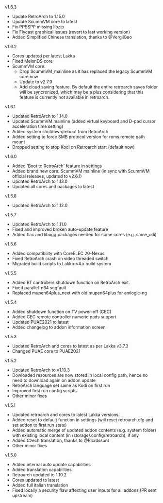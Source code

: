 v1.6.3
 - Update RetroArch to 1.15.0
 - Update ScummVM core to latest
 - Fix PPSSPP missing libzip
 - Fix Flycast graphical issues (revert to last working version)
 - Added Simplified Chinese translation, thanks to @VergilGao 

v1.6.2
 - Cores updated per latest Lakka
 - Fixed MelonDS core
 - ScummVM core:
   * Drop ScummVM_mainline as it has replaced the legacy ScummVM core now
   * Update to v2.7.0
   * Add cloud saving feature. By default the entire retroarch saves folder will be syncronized, which may be a plus considering that this feature is currently not available in retroarch.

v1.6.1
 - Updated RetroArch to 1.14.0
 - Updated ScummVM mainline (added virtual keyboard and D-pad cursor acceleration time setting)
 - Added system shutdown/reboot from RetroArch
 - Added setting to force SMB protocol version for roms remote path mount
 - Dropped setting to stop Kodi on Retroarch start (default now)

v1.6.0
 - Added 'Boot to RetroArch' feature in settings
 - Added brand new core: ScummVM mainline (in sync with ScummVM official releases, updated to v2.6.1)
 - Updated RetroArch to 1.13.0
 - Updated all cores and packages to latest

v1.5.8
 - Updated RetroArch to 1.12.0

v1.5.7
 - Updated RetroArch to 1.11.0
 - Fixed and improved broken auto-update feature
 - Added flac and libogg packages needed for some cores (e.g. same_cdi)

v1.5.6
 - Added compatibility with CoreELEC 20-Nexus
 - Fixed RetroArch crash on video threaded switch
 - Migrated build scripts to Lakka-v4.x build system

v1.5.5
 - Added BT controllers shutdown function on RetroArch exit.
 - Fixed parallel-n64 segfault
 - Replaced mupen64plus_next with old mupen64plus for amlogic-ng

v1.5.4
 - Added shutdown function on TV power-off (CEC)
 - Added CEC remote controller numeric pads support 
 - Updated PUAE2021 to latest
 - Added changelog to addon information screen

v1.5.3
 - Updated RetroArch and cores to latest as per Lakka v3.7.3
 - Changed PUAE core to PUAE2021

v1.5.2
 - Updated RetroArch to v1.10.3
 - Dowloaded resources are now stored in local config path, hence no need to download again on addon update
 - RetroArch language set same as Kodi on first run
 - Improved first run config scripts
 - Other minor fixes

v1.5.1
 - Updated retroarch and cores to latest Lakka versions.
 - Added reset to default function in settings (will reset retroarch.cfg and set addon to first run state)
 - Added automatic merge of updated addon contents (e.g. system folder) with existing local content (in /storage/.config/retroarch), if any
 - Added Czech translation, thanks to @Ricrdsson1
 - Other minor fixes

v1.5.0
 - Added internal auto update capabilities
 - Added translation capabilities
 - Retroarch updated to 1.10.2
 - Cores updated to latest
 - Added full italian translation
 - Fixed locally a security flaw affecting user inputs for all addons (PR sent upstream)
